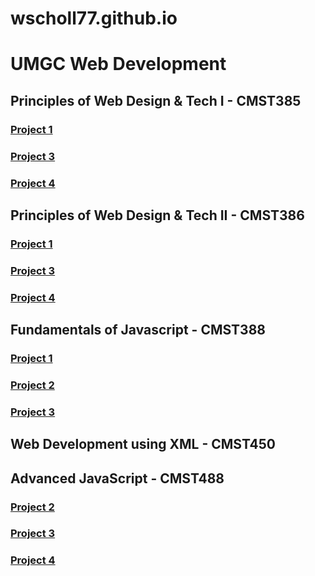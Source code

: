 # wscholl77.github.io
# UMGC Web Development 
## Principles of Web Design & Tech I - CMST385  
### [Project 1](https://wscholl77.github.io/cmst385/Project1/index.html)  
### [Project 3](https://wscholl77.github.io/cmst385/Project3/index.html)  
### [Project 4](https://wscholl77.github.io/cmst385/project4/index.html)  
## Principles of Web Design & Tech II - CMST386  
### [Project 1](https://wscholl77.github.io/cmst386/wwwroot/project1/gallery.html)  
### [Project 3](https://wscholl77.github.io/cmst386/wwwroot/project3/project3.html)  
### [Project 4](https://wscholl77.github.io/cmst386/wwwroot/project4/home.html)  
## Fundamentals of Javascript - CMST388  
### [Project 1](https://wscholl77.github.io/cmst388/Project1/index.html)  
### [Project 2](https://wscholl77.github.io/cmst388/Project2/index.html)  
### [Project 3](https://wscholl77.github.io/cmst388/Project3a/event_registration.html)  
## Web Development using XML - CMST450  
## Advanced JavaScript - CMST488  
### [Project 2](https://wscholl77.github.io/cmst488/exercise1/index.html)  
### [Project 3](https://wscholl77.github.io/cmst488/exercise2/index.html)  
### [Project 4](https://wscholl77.github.io/cmst488/Project4/index.html)  
